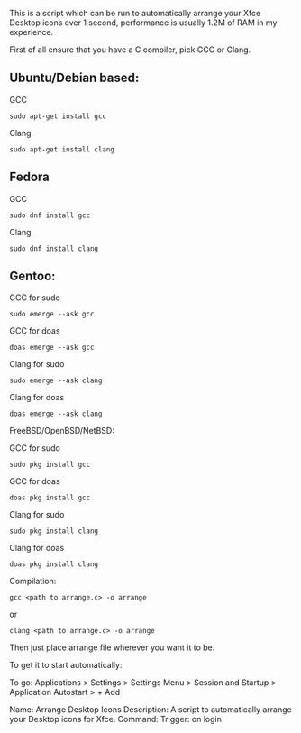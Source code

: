 This is a script which can be run to automatically arrange your Xfce Desktop icons ever 1 second, performance is usually 1.2M of RAM in my experience.

First of all ensure that you have a C compiler, pick GCC or Clang.

<h2>Ubuntu/Debian based:</h2>

GCC

```
sudo apt-get install gcc
```

Clang

```
sudo apt-get install clang
````

<h2>Fedora</h2>

GCC

```
sudo dnf install gcc
```

Clang

```
sudo dnf install clang
```

<h2>Gentoo:</h2>

GCC for sudo

```
sudo emerge --ask gcc
```

GCC for doas

```
doas emerge --ask gcc
```

Clang for sudo

```
sudo emerge --ask clang
```

Clang for doas

```
doas emerge --ask clang
```

FreeBSD/OpenBSD/NetBSD:

GCC for sudo

```
sudo pkg install gcc
```

GCC for doas

```
doas pkg install gcc
```

Clang for sudo

```
sudo pkg install clang
```

Clang for doas

```
doas pkg install clang
```

Compilation:

```
gcc <path to arrange.c> -o arrange
```

or

```
clang <path to arrange.c> -o arrange
```

Then just place arrange file wherever you want it to be.

To get it to start automatically:

To go: Applications > Settings > Settings Menu > Session and Startup > Application Autostart > + Add

Name: Arrange Desktop Icons
Description: A script to automatically arrange your Desktop icons for Xfce.
Command: <path>
Trigger: on login
